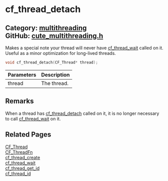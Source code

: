 # cf_thread_detach

Category: [multithreading](https://github.com/RandyGaul/cute_framework/blob/master/docs/api_reference?id=multithreading)  
GitHub: [cute_multithreading.h](https://github.com/RandyGaul/cute_framework/blob/master/include/cute_multithreading.h)  
---

Makes a special note your thread will never have [cf_thread_wait](https://github.com/RandyGaul/cute_framework/blob/master/docs/multithreading/cf_thread_wait.md) called on it. Useful as a minor optimization
for long-lived threads.

```cpp
void cf_thread_detach(CF_Thread* thread);
```

Parameters | Description
--- | ---
thread | The thread.

## Remarks

When a thread has [cf_thread_detach](https://github.com/RandyGaul/cute_framework/blob/master/docs/multithreading/cf_thread_detach.md) called on it, it is no longer necessary to call [cf_thread_wait](https://github.com/RandyGaul/cute_framework/blob/master/docs/multithreading/cf_thread_wait.md) on it.

## Related Pages

[CF_Thread](https://github.com/RandyGaul/cute_framework/blob/master/docs/multithreading/cf_thread.md)  
[CF_ThreadFn](https://github.com/RandyGaul/cute_framework/blob/master/docs/multithreading/cf_threadfn.md)  
[cf_thread_create](https://github.com/RandyGaul/cute_framework/blob/master/docs/multithreading/cf_thread_create.md)  
[cf_thread_wait](https://github.com/RandyGaul/cute_framework/blob/master/docs/multithreading/cf_thread_wait.md)  
[cf_thread_get_id](https://github.com/RandyGaul/cute_framework/blob/master/docs/multithreading/cf_thread_get_id.md)  
[cf_thread_id](https://github.com/RandyGaul/cute_framework/blob/master/docs/multithreading/cf_thread_id.md)  
